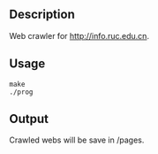 ## Description

Web crawler for http://info.ruc.edu.cn.

## Usage

```shell
make
./prog
```

## Output

Crawled webs will be save in /pages.